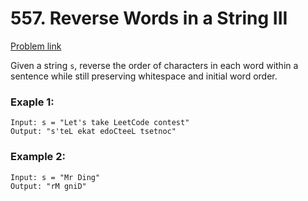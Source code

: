 # 557. Reverse Words in a String III

[Problem link](https://leetcode.com/problems/reverse-words-in-a-string-iii/)

Given a string `s`, reverse the order of characters in each word within a sentence while still preserving whitespace and initial word order.

### Exaple 1:
```
Input: s = "Let's take LeetCode contest"
Output: "s'teL ekat edoCteeL tsetnoc"
```

### Example 2:
```
Input: s = "Mr Ding"
Output: "rM gniD"
```